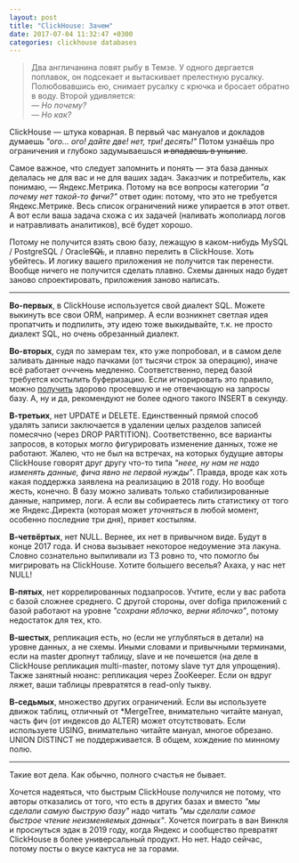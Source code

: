 ```yaml
---
layout: post
title: "ClickHouse: Зачем"
date: 2017-07-04 11:32:47 +0300
categories: clickhouse databases
---
```

> Два англичанина ловят рыбу в Темзе. У одного дергается поплавок, он подсекает и вытаскивает прелестную русалку. Полюбовавшись ею, снимает русалку с крючка и бросает обратно в воду. Второй удивляется:  
> — *Но почему?*  
> — *Но как?*

ClickHouse — штука коварная. В первый час мануалов и докладов думаешь *"ого... ого! дайте две! нет, три! десять!"* Потом узнаёшь про ограничения и глубоко задумываешься ~~и впадаешь в уныние~~.

Самое важное, что следует запомнить и понять — эта база данных делалась не для вас и не для ваших задач. Заказчик и потребитель, как понимаю, — Яндекс.Метрика. Потому на все вопросы категории *"а почему нет такой-то фичи?"* ответ один: потому, что это не требуется Яндекс.Метрике. Весь список ограничений ниже упирается в этот ответ. А вот если ваша задача схожа с их задачей (наливать жополиард логов и натравливать аналитиков), всё будет хорошо.

Потому не получится взять свою базу, лежащую в каком-нибудь MySQL / PostgreSQL / Oracle~~SQL~~, и плавно перелить в ClickHouse. Хоть убейтесь. И логику вашего приложения не получится так перенести. Вообще ничего не получится сделать плавно. Схемы данных надо будет заново спроектировать, приложения заново написать.

---

**Во-первых**, в ClickHouse используется свой диалект SQL. Можете выкинуть все свои ORM, например. А если возникнет светлая идея пропатчить и подпилить, эту идею тоже выкидывайте, т.к. не просто диалект SQL, но очень обрезанный диалект.

**Во-вторых**, судя по замерам тех, кто уже попробовал, и в самом деле заливать данные надо пачками (от тысячи строк за операцию), иначе всё работает очччень медленно. Соответственно, перед базой требуется костылить буферизацию. Если игнорировать это правило, можно [получить](https://groups.google.com/forum/#!topic/clickhouse/4FwppUivooI) здорово просевшую и не отвечающую на запросы базу. А, ну и да, рекомендуют не более одного такого INSERT в секунду.

**В-третьих**, нет UPDATE и DELETE. Единственный прямой способ удалять записи заключается в удалении целых разделов записей помесячно (через DROP PARTITION). Соответственно, все варианты запросов, в которых могло фигурировать изменение данных, тоже не работают. Жалею, что не был на встречах, на которых будущие авторы ClickHouse говорят друг другу что-то типа *"неее, ну нам не надо изменять данные, фича явно не первой нужды"*. Правда, вроде как хоть какая поддержка заявлена на реализацию в 2018 году. Но вообще жесть, конечно. В базу можно заливать только стабилизированные данные, например, логи. А если вы собираетесь лить статистику от того же Яндекс.Директа (которая может *уточняться* в любой момент, особенно последние три дня), привет костылям.

**В-четвёртых**, нет NULL. Вернее, их нет в привычном виде. Будут в конце 2017 года. И снова вызывает некоторое недоумение эта лакуна. Словно сознательно выпиливали из ТЗ ровно то, что помогло бы мигрировать на ClickHouse. Хотите большего веселья? Ахаха, у нас нет NULL!

**В-пятых**, нет коррелированных подзапросов. Учтите, если у вас работа с базой сложнее среднего. С другой стороны, over dofiga приложений с базой работают на уровне *"сохрани яблочко, верни яблочко"*, потому недостаток для тех, кто.

**В-шестых**, репликация есть, но (если не углубляться в детали) на уровне данных, а не схемы. Иными словами и привычными терминами, если на master дропнут таблицу, slave и не почешется (на деле в ClickHouse репликация multi-master, потому slave тут для упрощения). Также занятный нюанс: репликация через ZooKeeper. Если он вдруг ляжет, ваши таблицы превратятся в read-only тыкву.

**В-седьмых**, множество других ограничений. Если вы используете движок таблиц, отличный от *MergeTree, внимательно читайте мануал, часть фич (от индексов до ALTER) может отсутствовать. Если используете USING, внимательно читайте мануал, многое обрезано. UNION DISTINCT не поддерживается. В общем, хождение по минному полю.

---

Такие вот дела. Как обычно, полного счастья не бывает.

Хочется надеяться, что быстрым ClickHouse получился не потому, что авторы отказались от того, что есть в других базах и вместо *"мы сделали самую быструю базу"* надо читать *"мы сделали самое быстрое чтение неизменяемых данных"*. Хочется поиграть в ван Винкля и проснуться эдак в 2019 году, когда Яндекс и сообщество превратят ClickHouse в более универсальный продукт. Но нет. Надо сейчас, потому посты о вкусе кактуса не за горами.
